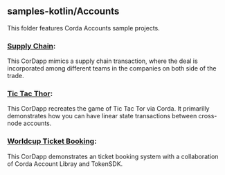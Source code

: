 ## samples-kotlin/Accounts

This folder features Corda Accounts sample projects.

### [Supply Chain](./supplychain):
This CorDapp mimics a supply chain transaction, where the deal is incorporated among different teams in the companies on both side of the trade.

### [Tic Tac Thor](./tictacthor):
This CorDapp recreates the game of Tic Tac Tor via Corda. It primarilly demonstrates how you can have linear state transactions between cross-node accounts. 


### [Worldcup Ticket Booking](./worldcupticketbooking):
This CorDapp demonstrates an ticket booking system with a collaboration of Corda Account Libray and TokenSDK.


